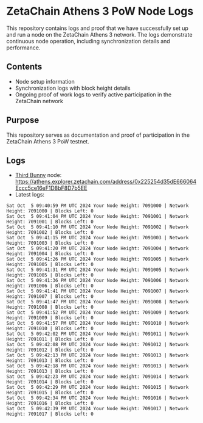 # ZetaChain Athens 3 PoW Node Logs
This repository contains logs and proof that we have successfully set up and run a node on the ZetaChain Athens 3 network. The logs demonstrate continuous node operation, including synchronization details and performance.

## Contents
- Node setup information
- Synchronization logs with block height details
- Ongoing proof of work logs to verify active participation in the ZetaChain network

## Purpose
This repository serves as documentation and proof of participation in the ZetaChain Athens 3 PoW testnet.

## Logs

- [Third Bunny](https://thirdbunny.xyz/) node: https://athens.explorer.zetachain.com/address/0x225254d35dE666064Eccc5ce16eF1D8bF8D7b5EE
- Latest logs:
```
Sat Oct  5 09:40:59 PM UTC 2024 Your Node Height: 7091000 | Network Height: 7091000 | Blocks Left: 0
Sat Oct  5 09:41:04 PM UTC 2024 Your Node Height: 7091001 | Network Height: 7091001 | Blocks Left: 0
Sat Oct  5 09:41:10 PM UTC 2024 Your Node Height: 7091002 | Network Height: 7091002 | Blocks Left: 0
Sat Oct  5 09:41:15 PM UTC 2024 Your Node Height: 7091003 | Network Height: 7091003 | Blocks Left: 0
Sat Oct  5 09:41:20 PM UTC 2024 Your Node Height: 7091004 | Network Height: 7091004 | Blocks Left: 0
Sat Oct  5 09:41:26 PM UTC 2024 Your Node Height: 7091005 | Network Height: 7091005 | Blocks Left: 0
Sat Oct  5 09:41:31 PM UTC 2024 Your Node Height: 7091005 | Network Height: 7091005 | Blocks Left: 0
Sat Oct  5 09:41:36 PM UTC 2024 Your Node Height: 7091006 | Network Height: 7091006 | Blocks Left: 0
Sat Oct  5 09:41:41 PM UTC 2024 Your Node Height: 7091007 | Network Height: 7091007 | Blocks Left: 0
Sat Oct  5 09:41:47 PM UTC 2024 Your Node Height: 7091008 | Network Height: 7091008 | Blocks Left: 0
Sat Oct  5 09:41:52 PM UTC 2024 Your Node Height: 7091009 | Network Height: 7091009 | Blocks Left: 0
Sat Oct  5 09:41:57 PM UTC 2024 Your Node Height: 7091010 | Network Height: 7091010 | Blocks Left: 0
Sat Oct  5 09:42:02 PM UTC 2024 Your Node Height: 7091011 | Network Height: 7091011 | Blocks Left: 0
Sat Oct  5 09:42:08 PM UTC 2024 Your Node Height: 7091012 | Network Height: 7091012 | Blocks Left: 0
Sat Oct  5 09:42:13 PM UTC 2024 Your Node Height: 7091013 | Network Height: 7091013 | Blocks Left: 0
Sat Oct  5 09:42:18 PM UTC 2024 Your Node Height: 7091013 | Network Height: 7091013 | Blocks Left: 0
Sat Oct  5 09:42:23 PM UTC 2024 Your Node Height: 7091014 | Network Height: 7091014 | Blocks Left: 0
Sat Oct  5 09:42:29 PM UTC 2024 Your Node Height: 7091015 | Network Height: 7091015 | Blocks Left: 0
Sat Oct  5 09:42:34 PM UTC 2024 Your Node Height: 7091016 | Network Height: 7091016 | Blocks Left: 0
Sat Oct  5 09:42:39 PM UTC 2024 Your Node Height: 7091017 | Network Height: 7091017 | Blocks Left: 0
```
